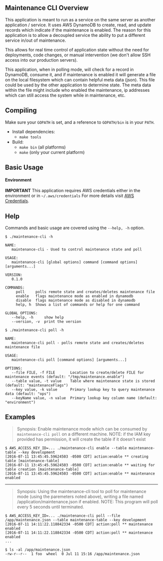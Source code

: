 ## Maintenance CLI Overview

This application is meant to run as a service on the same server as another application / service. It uses
AWS DynamoDB to create, read, and update records which indicate if the maintenance is enabled. The reason for
this application is to allow a decoupled service the ability to put a different service in/out of maintenance.

This allows for real time control of application state without the need for deployments, code changes, or manual
intervention (we don't allow SSH access into our production servers).

This application, when in polling mode, will check for a record in DynamoDB, consume it, and if maintenance is
enabled it will generate a file on the local filesystem which can contain helpful meta data (json). This file could
be used by the other application to determine state. The meta data within the file might include who enabled the
maintenance, ip addresses which can still access the system while in maintenance, etc.

## Compiling

Make sure your `GOPATH` is set, and a reference to `GOPATH/bin` is in your `PATH`.

- Install dependencies:
	- `make tools`
- Build:
	- `make bin` (all platforms)
	- `make` (only your current platform)

## Basic Usage

#### Environment

**IMPORTANT** This application requires AWS credentials either in the environment or in `~/.aws/credentials` For more details visit
[AWS Credentials](http://blogs.aws.amazon.com/security/post/Tx3D6U6WSFGOK2H/A-New-and-Standardized-Way-to-Manage-Credentials-in-the-AWS-SDKs).

## Help

Commands and basic usage are covered using the `--help, -h` option.

```
$ ./maintenance-cli -h

NAME:
   maintenance-cli - Used to control maintenance state and poll

USAGE:
   maintenance-cli [global options] command [command options] [arguments...]

VERSION:
   0.1.0

COMMANDS:
     poll     polls remote state and creates/deletes maintenance file
     enable   flags maintenance mode as enabled in dynamodb
     disable  flags maintenance mode as disabled in dynamodb
     help, h  Shows a list of commands or help for one command

GLOBAL OPTIONS:
   --help, -h     show help
   --version, -v  print the version
```

```
$ ./maintenance-cli poll -h

NAME:
   maintenance-cli poll - polls remote state and creates/deletes maintenance file

USAGE:
   maintenance-cli poll [command options] [arguments...]

OPTIONS:
   --file FILE, -f FILE       Location to create/delete FILE for maintenance events (default: "/tmp/maintenance.enable")
   --table value, -t value    Table where maintenance state is stored (default: "maintenanceFlags")
   --key value, -k value      Primary lookup key to query maintenance data (default: "ops")
   --keyName value, -n value  Primary lookup key column name (default: "environment")
```

## Examples
> Synopsis: Enable maintenance mode which can be consumed by `maintenance-cli poll` on a different machine. NOTE: if the IAM key provided has permission, it will create the table if it doesn't exist
```
$ AWS_ACCESS_KEY_ID=... ./maintenance-cli enable --table maintenance-table --key development
[2016-07-11 13:45:45.59624503 -0500 CDT] action:enable ** creating table [maintenance-table]
[2016-07-11 13:45:45.59624503 -0500 CDT] action:enable ** waiting for table creation [maintenance-table]
[2016-07-11 13:45:45.59624503 -0500 CDT] action:enable ** maintenance enabled
```
---
> Synopsis: Using the maintenance-cli tool to poll for maintenance mode (using the paremeters noted above), writing a file named /application/maintenance.json if enabled. NOTE: This program will poll every 5 seconds until terminated.
```
$ AWS_ACCESS_KEY_ID=... ./maintenance-cli poll --file /app/maintenance.json --table maintenance-table --key development
[2016-07-11 14:11:22.118842334 -0500 CDT] action:poll ** maintenance enabled
[2016-07-11 14:11:22.118842334 -0500 CDT] action:poll ** maintenance enabled
...

$ ls -al /app/maintenance.json
-rw-r--r--  1 foo  wheel  0 Jul 11 15:16 /app/maintenance.json
```